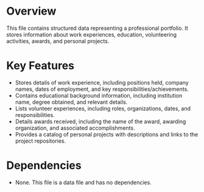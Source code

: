 # Overview

This file contains structured data representing a professional portfolio. It stores information about work experiences, education, volunteering activities, awards, and personal projects.

# Key Features

-   Stores details of work experience, including positions held, company names, dates of employment, and key responsibilities/achievements.
-   Contains educational background information, including institution name, degree obtained, and relevant details.
-   Lists volunteer experiences, including roles, organizations, dates, and responsibilities.
-   Details awards received, including the name of the award, awarding organization, and associated accomplishments.
-   Provides a catalog of personal projects with descriptions and links to the project repositories.

# Dependencies

-   None. This file is a data file and has no dependencies.
